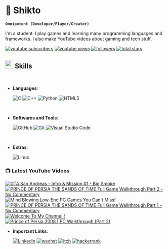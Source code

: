 # 🦸 Shikto

**`Omnipotent (Developer/Player/Creator)`**

I'm a student. I play games and learning many programming languages and frameworks. I also make YouTube videos about gaming and tech stuff.

<p align="left">
      <a href="https://www.youtube.com/channel/UCrg4r8BKqYYRjEq-fpxlYsA?sub_confirmation=1">
         <img alt="youtube subscribers" title="Subscribe to my YouTube channel" src="https://custom-icon-badges.demolab.com/youtube/channel/subscribers/UCrg4r8BKqYYRjEq-fpxlYsA?color=%23E05D44&label=SUBSCRIBE&logo=video&logoColor=white&style=for-the-badge&labelColor=CE4630"/></a> 
      <a href="https://www.youtube.com/UCrg4r8BKqYYRjEq-fpxlYsA">
         <img alt="youtube views" title="YouTube views" src="https://custom-icon-badges.demolab.com/youtube/channel/views/UCrg4r8BKqYYRjEq-fpxlYsA?color=%23E1AD0E&logo=eye&logoColor=white&style=for-the-badge&labelColor=C79600"/></a> 
      <a href="https://github.com/sh1kto?tab=followers">
         <img alt="followers" title="Follow me on Github" src="https://custom-icon-badges.demolab.com/github/followers/sh1kto?color=236ad3&labelColor=1155ba&style=for-the-badge&logo=person-add&label=Follow&logoColor=white"/></a>
      <a href="https://github.com/sh1kto?tab=repositories&sort=stargazers">
         <img alt="total stars" title="Total stars on GitHub" src="https://custom-icon-badges.demolab.com/github/stars/sh1kto?color=55960c&style=for-the-badge&labelColor=488207&logo=star"/></a>
   </p>


## <img src="https://media2.giphy.com/media/QssGEmpkyEOhBCb7e1/giphy.gif?cid=ecf05e47a0n3gi1bfqntqmob8g9aid1oyj2wr3ds3mg700bl&rid=giphy.gif" width ="25"><b> Skills</b>
<br>

<p align="center">

- **Languages**:

    ![C](https://img.shields.io/badge/c-%2300599C.svg?style=for-the-badge&logo=c&logoColor=white)
    ![C++](https://img.shields.io/badge/c++-%2300599C.svg?style=for-the-badge&logo=c%2B%2B&logoColor=white)
    ![Python](https://img.shields.io/badge/python-3670A0?style=for-the-badge&logo=python&logoColor=ffdd54)
    ![HTML5](https://img.shields.io/badge/HTML5%20-%23E34F26.svg?style=for-the-badge&logo=html5&logoColor=white)
    

<br>   
    
- **Softwares and Tools**:

    ![GitHub](https://img.shields.io/badge/github-%23121011.svg?style=for-the-badge&logo=github&logoColor=white)
    ![Git](https://img.shields.io/badge/git-%23F05033.svg?style=for-the-badge&logo=git&logoColor=white)
    ![Visual Studio Code](https://img.shields.io/badge/Visual%20Studio%20Code-0078d7.svg?style=for-the-badge&logo=visual-studio-code&logoColor=white)

<br>

- **Extras**:

    ![Linux](https://img.shields.io/badge/Linux-FCC624?style=for-the-badge&logo=linux&logoColor=black)

</p>

### 📺 Latest YouTube Videos

<!-- BEGIN YOUTUBE-CARDS -->
[![GTA San Andreas - Intro & Mission #1 - Big Smoke](https://ytcards.demolab.com/?id=pvYACH0baCE&title=GTA+San+Andreas+-+Intro+%26+Mission+%231+-+Big+Smoke&lang=en&timestamp=1712308240&background_color=%230d1117&title_color=%23ffffff&stats_color=%23dedede&max_title_lines=1&width=250&border_radius=5 "GTA San Andreas - Intro & Mission #1 - Big Smoke")](https://www.youtube.com/watch?v=pvYACH0baCE)
[![PRINCE OF PERSIA THE SANDS OF TIME Full Game Walkthrough Part 2 - No Commentary](https://ytcards.demolab.com/?id=VWtkEpdkp8g&title=PRINCE+OF+PERSIA+THE+SANDS+OF+TIME+Full+Game+Walkthrough+Part+2+-+No+Commentary&lang=en&timestamp=1711278023&background_color=%230d1117&title_color=%23ffffff&stats_color=%23dedede&max_title_lines=1&width=250&border_radius=5 "PRINCE OF PERSIA THE SANDS OF TIME Full Game Walkthrough Part 2 - No Commentary")](https://www.youtube.com/watch?v=VWtkEpdkp8g)
[![Mind Blowing Low-End PC Games You Can't Miss!](https://ytcards.demolab.com/?id=54kFlyAl8ns&title=Mind+Blowing+Low-End+PC+Games+You+Can%27t+Miss%21&lang=en&timestamp=1711191450&background_color=%230d1117&title_color=%23ffffff&stats_color=%23dedede&max_title_lines=1&width=250&border_radius=5 "Mind Blowing Low-End PC Games You Can't Miss!")](https://www.youtube.com/watch?v=54kFlyAl8ns)
[![PRINCE OF PERSIA THE SANDS OF TIME Full Game Walkthrough Part 1 - No Commentary](https://ytcards.demolab.com/?id=B7zTyN84b5k&title=PRINCE+OF+PERSIA+THE+SANDS+OF+TIME+Full+Game+Walkthrough+Part+1+-+No+Commentary&lang=en&timestamp=1711022408&background_color=%230d1117&title_color=%23ffffff&stats_color=%23dedede&max_title_lines=1&width=250&border_radius=5 "PRINCE OF PERSIA THE SANDS OF TIME Full Game Walkthrough Part 1 - No Commentary")](https://www.youtube.com/watch?v=B7zTyN84b5k)
[![Welcome To My Channel !](https://ytcards.demolab.com/?id=dIDr0Nxt66w&title=Welcome+To+My+Channel+%21&lang=en&timestamp=1710952453&background_color=%230d1117&title_color=%23ffffff&stats_color=%23dedede&max_title_lines=1&width=250&border_radius=5 "Welcome To My Channel !")](https://www.youtube.com/watch?v=dIDr0Nxt66w)
[![Prince of Persia 2008 | PC Walkthrough (Part 2)](https://ytcards.demolab.com/?id=R85AJ6H5tCk&title=Prince+of+Persia+2008+%7C+PC+Walkthrough+%28Part+2%29&lang=en&timestamp=1710792935&background_color=%230d1117&title_color=%23ffffff&stats_color=%23dedede&max_title_lines=1&width=250&border_radius=5 "Prince of Persia 2008 | PC Walkthrough (Part 2)")](https://www.youtube.com/watch?v=R85AJ6H5tCk)
<!-- END YOUTUBE-CARDS -->

- **Important Links**:

     <a href="https://www.linkedin.com/in/shikto/">
         <img alt="Linkedin" title="Linkedin Profile" src="https://img.shields.io/badge/linkedin-%230077B5.svg?style=for-the-badge&logo=linkedin&logoColor=white"/></a>
         <a href="weixin://dl/chat?sh1kto">
         <img alt="wechat" title="Messege me on wechat" src="https://img.shields.io/badge/WeChat-07C160?style=for-the-badge&logo=wechat&logoColor=white"/></a>
         <a href="https://sh1kto.itch.io">
         <img alt="itch" title="My Games" src="https://img.shields.io/badge/Itch-%23FF0B34.svg?style=for-the-badge&logo=Itch.io&logoColor=white"/></a>
         <a href="https://www.hackerrank.com/shikto">
         <img alt="hackerrank" title="HackerRank Profile" src="https://img.shields.io/badge/-Hackerrank-2EC866?style=for-the-badge&logo=HackerRank&logoColor=white"/></a>

